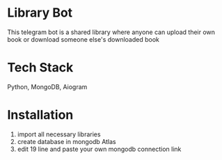# Library Bot
This telegram bot is a shared library where anyone can upload their own book or download someone else's downloaded book
# Tech Stack
Python, MongoDB, Aiogram
# Installation
1. import all necessary libraries
2. create database in mongodb Atlas
3. edit 19 line and paste your own mongodb connection link 

